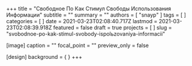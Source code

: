 +++
title = "Свободное По Как Стимул Свободы Использования Информации"
subtitle = ""
summary = ""
authors = [ "snayp" ]
tags = [ ]
categories = [ ]
date = 2021-03-23T02:08:40.717Z
lastmod = 2021-03-23T02:08:39.918Z
featured = false
draft = true
projects = [ ]
slug = "svobodnoe-po-kak-stimul-svobody-ispolьzovaniya-informacii"

[image]
caption = ""
focal_point = ""
preview_only = false

[design]
background = { }
+++

